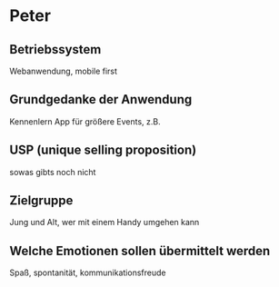 # Peter 

## Betriebssystem
Webanwendung, mobile first

## Grundgedanke der Anwendung
Kennenlern App für größere Events, z.B. 

## USP (unique selling proposition)
sowas gibts noch nicht

## Zielgruppe
Jung und Alt, wer mit einem Handy umgehen kann

## Welche Emotionen sollen übermittelt werden
Spaß, spontanität, kommunikationsfreude
